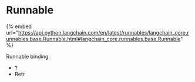 # Runnable

{% embed url="https://api.python.langchain.com/en/latest/runnables/langchain_core.runnables.base.Runnable.html#langchain_core.runnables.base.Runnable" %}

Runnable binding:

* ?
* Retr
